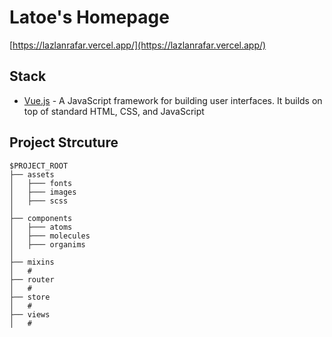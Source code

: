# Latoe's Homepage

[https://lazlanrafar.vercel.app/](https://lazlanrafar.vercel.app/)

## Stack

- [Vue.js](https://vuejs.org/) - A JavaScript framework for building user interfaces. It builds on top of standard HTML, CSS, and JavaScript

## Project Strcuture

```
$PROJECT_ROOT
├── assets
│   ├─── fonts
│   ├─── images
│   ├─── scss
│
├── components
│   ├─── atoms
│   ├─── molecules
│   ├─── organims
│
├── mixins
│   #
├── router
│   #
├── store
│   #
├── views
│   #

```

